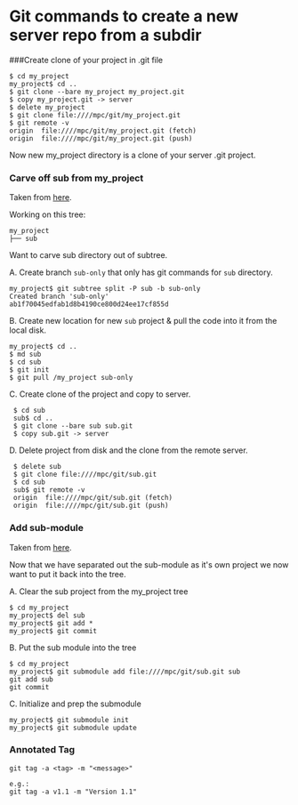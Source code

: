 # Git commands to create a new server repo from a subdir
###Create clone of your project in .git file

```
$ cd my_project
my_project$ cd ..
$ git clone --bare my_project my_project.git
$ copy my_project.git -> server
$ delete my_project
$ git clone file:////mpc/git/my_project.git
$ git remote -v
origin  file:////mpc/git/my_project.git (fetch)
origin  file:////mpc/git/my_project.git (push)
```

Now new my_project directory is a clone of your server .git project.

### Carve off sub from my_project
Taken from [here](http://stackoverflow.com/questions/359424/detachmove-subdirectory-into-separate-git-repository/17864475#17864475).

Working on this tree:

```
my_project
├── sub
```

Want to carve sub directory out of subtree.

A. Create branch `sub-only` that only has git commands for `sub` directory.
```
my_project$ git subtree split -P sub -b sub-only
Created branch 'sub-only'
ab1f70045edfab1d8b4190ce800d24ee17cf855d
```
B. Create new location for new `sub` project & pull the code into it from the local disk.
```
my_project$ cd ..
$ md sub
$ cd sub
$ git init
$ git pull /my_project sub-only
```
C. Create clone of the project and copy to server.
```
 $ cd sub
 sub$ cd ..
 $ git clone --bare sub sub.git
 $ copy sub.git -> server
```
 D. Delete project from disk and the clone from the remote server.
```
 $ delete sub
 $ git clone file:////mpc/git/sub.git
 $ cd sub
 sub$ git remote -v
 origin  file:////mpc/git/sub.git (fetch)
 origin  file:////mpc/git/sub.git (push)
```
### Add sub-module
Taken from [here](https://chrisjean.com/git-submodules-adding-using-removing-and-updating/).

Now that we have separated out the sub-module as it's own project we now want to put it back into the tree.

A. Clear the sub project from the my_project tree
```
$ cd my_project
my_project$ del sub
my_project$ git add *
my_project$ git commit
```
B. Put the sub module into the tree
```
$ cd my_project
my_project$ git submodule add file:////mpc/git/sub.git sub
git add sub
git commit
```
C. Initialize and prep the submodule
```
my_project$ git submodule init
my_project$ git submodule update

```
### Annotated Tag
```
git tag -a <tag> -m "<message>"

e.g.:
git tag -a v1.1 -m "Version 1.1"
```
